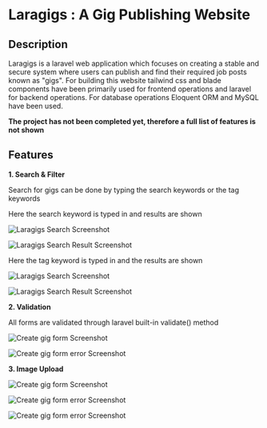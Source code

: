 # Laragigs : A Gig Publishing Website

## Description

Laragigs is a laravel web application which focuses on creating a stable and secure system where users can publish and find their required job posts known as "gigs". For building this website tailwind css and blade components have been primarily used for frontend operations and laravel for backend operations. For database operations Eloquent ORM and MySQL have been used. 

**The project has not been completed yet, therefore a full list of features is not shown**

## Features

**1. Search & Filter**

Search for gigs can be done by typing the search keywords or the tag keywords

Here the search keyword is typed in and results are shown

![Laragigs Search Screenshot](Readme%20Attachments/search-1.png)

![Laragigs Search Result Screenshot](Readme%20Attachments/search-2.png)

Here the tag keyword is typed in and the results are shown

![Laragigs Search Screenshot](Readme%20Attachments/search-3.png)

![Laragigs Search Result Screenshot](Readme%20Attachments/search-4.png)



**2. Validation**

All forms are validated through laravel built-in validate() method

![Create gig form Screenshot](Readme%20Attachments/validate-1.png)

![Create gig form error Screenshot](Readme%20Attachments/validate-2.png)


**3. Image Upload**

![Create gig form Screenshot](Readme%20Attachments/file-1.png)

![Create gig form error Screenshot](Readme%20Attachments/file-2.png) 

![Create gig form error Screenshot](Readme%20Attachments/file-3.png)
